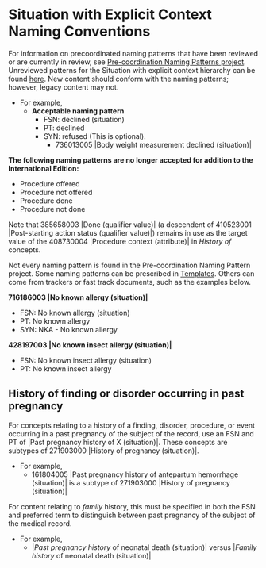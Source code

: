 # Situation with Explicit Context Naming Conventions

For information on precoordinated naming patterns that have been reviewed or are currently in review, see [Pre-coordination Naming Patterns project](https://conf.spaces.snomed.org/wiki/spaces/IHTSDO1/pages/130978180/Pre-coordination+Naming+Patterns+Project).  Unreviewed patterns for the Situation with explicit context hierarchy can be found [here](https://conf.spaces.snomed.org/wiki/spaces/IHTSDO1/pages/130978836/Unreviewed+Patterns+by+Hierarchy). New content should conform with the naming patterns; however, legacy content may not.

* For example,
  * **Acceptable naming pattern**
    * FSN: declined (situation)
    * PT: declined
    * SYN: refused (This is optional).
      * 736013005 |Body weight measurement declined (situation)|

**The following naming patterns are no longer accepted for addition to the International Edition:**

* Procedure offered
* Procedure not offered
* Procedure done
* Procedure not done

Note that 385658003 |Done (qualifier value)| (a descendent of 410523001 |Post-starting action status (qualifier value)|) remains in use as the target value of the 408730004 |Procedure context (attribute)| in _History of_ concepts.

Not every naming pattern is found in the Pre-coordination Naming Pattern project. Some naming patterns can be prescribed in [Templates](https://conf.spaces.snomed.org/wiki/spaces/SCTEMPLATES/overview?homepageId=133988366). Others can come from trackers or fast track documents, such as the examples below.

**716186003 |No known allergy (situation)|**

* FSN: No known allergy (situation)
* PT: No known allergy
* SYN: NKA - No known allergy

**428197003 |No known insect allergy (situation)|**

* FSN: No known insect allergy (situation)
* PT: No known insect allergy

## History of finding or disorder occurring in past pregnancy

For concepts relating to a history of a finding, disorder, procedure, or event occurring in a past pregnancy of the subject of the record, use an FSN and PT of |Past pregnancy history of X (situation)|. These concepts are subtypes of 271903000 |History of pregnancy (situation)|.

* For example,
  * 161804005 |Past pregnancy history of antepartum hemorrhage (situation)| is a subtype of 271903000 |History of pregnancy (situation)|

For content relating to _family_ history, this must be specified in both the FSN and preferred term to distinguish between past pregnancy of the subject of the medical record.

* For example,
  * |_Past pregnancy history_ of neonatal death (situation)| versus |_Family_ _history_ of neonatal death (situation)|
